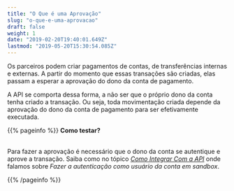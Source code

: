 ```yaml
---
title: "O Que é uma Aprovação"
slug: "o-que-e-uma-aprovacao"
draft: false
weight: 1
date: "2019-02-20T19:40:01.649Z"
lastmod: "2019-05-20T15:30:54.085Z"
---
```

Os parceiros podem criar pagamentos de contas, de transferências internas e externas. A partir do momento que essas transações são criadas, elas passam a esperar a aprovação do dono da conta de pagamento. 

A API se comporta dessa forma, a não ser que o próprio dono da conta tenha criado a transação.
Ou seja, toda movimentação criada depende da aprovação do dono da conta de pagamento para ser efetivamente executada.

{{% pageinfo %}}
**Como testar?**

<br>Para fazer a aprovação é necessário que o dono da conta se autentique e aprove a transação. Saiba como no tópico [*Como Integrar Com a API*](/docs/referencia-da-api/stone-openbank/overview#como-integrar-com-a-api) onde falamos sobre *Fazer a autenticação como usuário da conta em sandbox*.

{{% /pageinfo %}}
